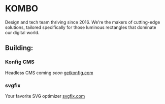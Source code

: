 # KOMBO

Design and tech team thriving since 2016. We're the makers of cutting-edge solutions, tailored specifically for those luminous rectangles that dominate our digital world.

## Building:

### Konfig CMS
Headless CMS coming *soon*
[getkonfig.com](https://getkonfig.com/)

### svgfix
Your favorite SVG optimizer
[svgfix.com](https://www.svgfix.com/)
